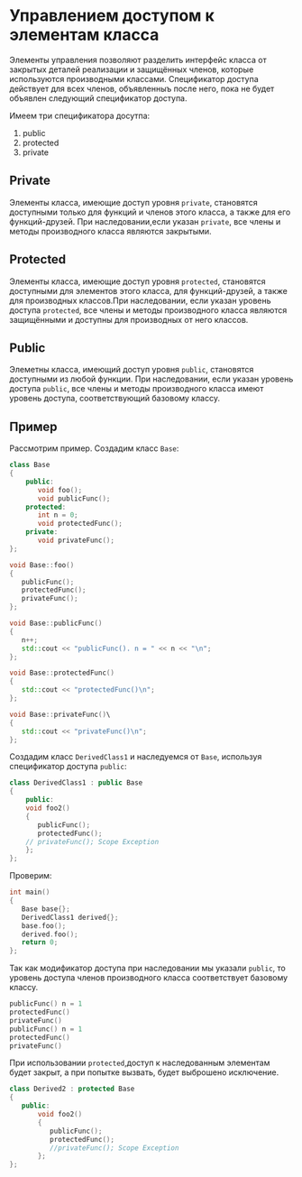 # Управлением доступом к элементам класса

Элементы управления позволяют разделить интерфейс класса от закрытых деталей 
реализации и защищённых членов, которые используются производными классами. 
Спецификатор доступа действует для всех членов, объявленныъ после него, пока не будет объявлен следующий спецификатор доступа.

Имеем три спецификатора досутпа:
1. public
2. protected
3. private

## Private
Элементы класса, имеющие доступ уровня `private`, становятся доступными только для
функций и членов этого класса, а также для его функций-друзей.
При наследовании,если указан `private`, все члены и методы производного класса
являются закрытыми.

## Protected

Элементы класса, имеющие доступ уровня `protected`, становятся доступными 
для элементов этого класса, для функций-друзей, а также для производных классов.При наследовании, если указан уровень доступа `protected`, все члены и методы производного класса являются защищёнными и доступны для производных от него классов.


## Public

Элеметны класса, имеющий доступ уровня `public`, становятся доступными из любой функции.
При наследовании, если указан уровень доступа `public`, все члены и методы производного класса имеют уровень доступа, соответствующий базовому классу.

## Пример

Рассмотрим пример. Создадим класс `Base`:
```cpp
class Base
{
    public:
       void foo();
       void publicFunc();
    protected:
       int n = 0;
       void protectedFunc();
    private:
       void privateFunc();
};

void Base::foo()
{
   publicFunc();
   protectedFunc();
   privateFunc();
};

void Base::publicFunc()
{
   n++;
   std::cout << "publicFunc(). n = " << n << "\n";
};

void Base::protectedFunc()
{
   std::cout << "protectedFunc()\n";
};

void Base::privateFunc()\
{
   std::cout << "privateFunc()\n";
};
```

Создадим класс `DerivedClass1` и наследуемся от `Base`, используя спецификатор
доступа `public`:

```cpp
class DerivedClass1 : public Base
{
    public:
    void foo2()
    {
       publicFunc();
       protectedFunc();
    // privateFunc(); Scope Exception 
    };
};
```

Проверим:

```cpp
int main()
{
   Base base{};
   DerivedClass1 derived{};
   base.foo();
   derived.foo();
   return 0;
};
```

Так как модификатор доступа при наследовании мы указали `public`, то 
уровень доступа членов производного класса соответствует базовому классу.

```cpp
publicFunc() n = 1
protectedFunc()
privateFunc()
publicFunc() n = 1
protectedFunc()
privateFunc()
```

При использовании `protected`,доступ к наследованным элементам будет закрыт,
а при попытке вызвать, будет выброшено исключение.

```cpp
class Derived2 : protected Base
{
   public:
       void foo2()
       {
          publicFunc();
          protectedFunc();
          //privateFunc(); Scope Exception
       };
};
```
